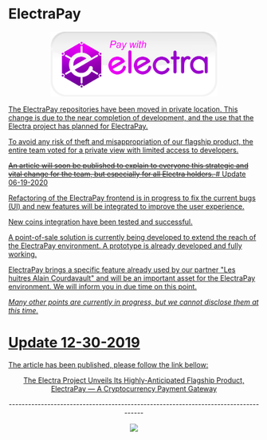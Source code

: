 # ElectraPay

<p align="center">
    <img src="https://raw.githubusercontent.com/Electra-project/Electra-Media-Kit/master/Merchant%20Buttons/Gradient/Pay%20with%20Electra/Pay%20medium.png"
        height="130">

<p align="center">
   <a href="https://www.electrapayonline.com/">


The ElectraPay repositories have been moved in private location. This change is due to the near completion of development, and the use that the Electra project has planned for ElectraPay.

To avoid any risk of theft and misappropriation of our flagship product, the entire team voted for a private view with limited access to developers.

<strike>
    An article will soon be published to explain to everyone this strategic and vital change for the team, but especially for all Electra holders.
</strike>
# Update 06-19-2020

Refactoring of the ElectraPay frontend is in progress to fix the current bugs (UI) and new features will be integrated to improve the user experience.

New coins integration have been tested and successful.

A point-of-sale solution is currently being developed to extend the reach of the ElectraPay environment. A prototype is already developed and fully working.

ElectraPay brings a specific feature already used by our partner "Les huitres Alain Courdavault" and will be an important asset for the ElectraPay environment. We will inform you in due time on this point.

*Many other points are currently in progress, but we cannot disclose them at this time.*

# Update 12-30-2019

The article has been published, please follow the link bellow:
<p align="center">
   <a href="https://medium.com/@electrafoundation/the-electra-project-unveils-its-highly-anticipated-flagship-product-electrapay-a-cryptocurrency-a07d5ace9570">The Electra Project Unveils Its Highly-Anticipated Flagship Product, ElectraPay — A Cryptocurrency Payment Gateway</a>
<p align="center">
    ------------------------------------------------------------------------------------
<p align="center">
    <img src="https://raw.githubusercontent.com/Electra-project/ElectraPay/master/ElectraPay.png">